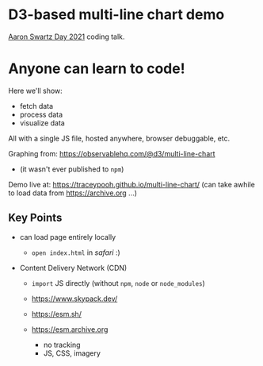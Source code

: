 # D3-based multi-line chart demo

[Aaron Swartz Day 2021](https://www.aaronswartzday.org/asd-2021/)
coding talk.

# Anyone can learn to code!

Here we'll show:
- fetch data
- process data
- visualize data

All with a single JS file, hosted anywhere, browser debuggable, etc.


Graphing from: https://observablehq.com/@d3/multi-line-chart
  - (it wasn't ever published to `npm`)

Demo live at: https://traceypooh.github.io/multi-line-chart/
(can take awhile to load data from https://archive.org ...)


## Key Points
- can load page entirely locally
  - `open index.html` in _safari_ :)

- Content Delivery Network (CDN)
  - `import` JS directly (without `npm`, `node` or `node_modules`)
  - https://www.skypack.dev/
  - https://esm.sh/

  - https://esm.archive.org
    - no tracking
    - JS, CSS, imagery
